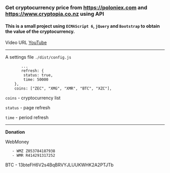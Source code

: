 ### Get cryptocurrency price from https://poloniex.com and https://www.cryptopia.co.nz using API

#### This is a small project using `ECMAScript 6`, `jQuery` and `Bootstrap`  to obtain the value of the cryptocurrency.

Video URL     [YouTube](https://youtu.be/uTkM31kEi-M)

----


A settings file `./dist/config.js`
```
       ...
       refresh: {
        status: true,
        time: 50000
    },
    coins: ["ZEC", "XMG", "XMR", "BTC", "XZC"],
```
`coins`  - cryptocurrency list

`status` - page refresh

`time`   - period refresh

---       
**Donation**

WebMoney 

       - WMZ Z053784187938 
       - WMR R414291317252 
       
BTC - 13bteFH6V2s4BqBRVYJLUUKWHK2A2PTJTb
